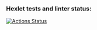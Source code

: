 ### Hexlet tests and linter status:
[![Actions Status](https://github.com/takieDela/php-project-lvl1/workflows/hexlet-check/badge.svg)](https://github.com/takieDela/php-project-lvl1/actions)